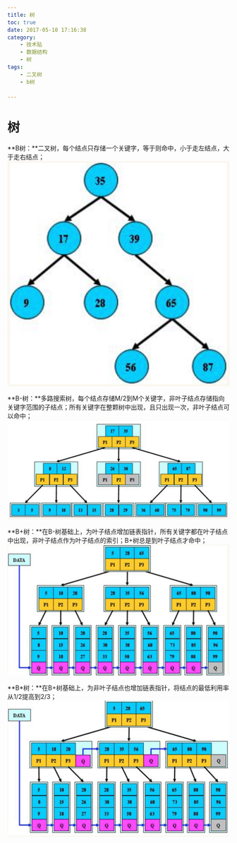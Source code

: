 ```yaml
---
title: 树
toc: true
date: 2017-05-10 17:16:38
category: 
    - 技术贴
    - 数据结构
    - 树
tags: 
    - 二叉树
    - b树

---
```



# 树
**B树：**二叉树，每个结点只存储一个关键字，等于则命中，小于走左结点，大于走右结点；
![B树](/img/b_tree.jpg)

<!--more-->
**B-树：**多路搜索树，每个结点存储M/2到M个关键字，非叶子结点存储指向关键字范围的子结点；所有关键字在整颗树中出现，且只出现一次，非叶子结点可以命中；
![B树](/img/b-tree.jpg)


**B+树：**在B-树基础上，为叶子结点增加链表指针，所有关键字都在叶子结点中出现，非叶子结点作为叶子结点的索引；B+树总是到叶子结点才命中；
![B树](/img/b+tree.jpg)


**B*树：**在B+树基础上，为非叶子结点也增加链表指针，将结点的最低利用率从1/2提高到2/3；
![B树](/img/b*tree.jpg)
